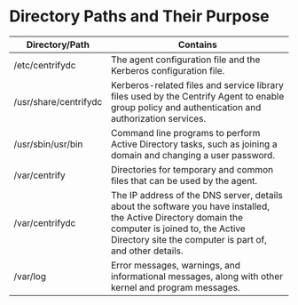 # Directory Paths and Their Purpose

| Directory/Path         | Contains                                                                                                                                                                                                                       |
|-----------------------|----------------------------------------------------------------------------------------------------------------------------------------------------------------------------------------|
| /etc/centrifydc       | The agent configuration file and the Kerberos configuration file.                                                                                                                        |
| /usr/share/centrifydc | Kerberos-related files and service library files used by the Centrify Agent to enable group policy and authentication and authorization services.                                         |
| /usr/sbin/usr/bin     | Command line programs to perform Active Directory tasks, such as joining a domain and changing a user password.                                                                           |
| /var/centrify         | Directories for temporary and common files that can be used by the agent.                                                                                                                |
| /var/centrifydc       | The IP address of the DNS server, details about the software you have installed, the Active Directory domain the computer is joined to, the Active Directory site the computer is part of, and other details. |
| /var/log              | Error messages, warnings, and informational messages, along with other kernel and program messages.                                                                                       |